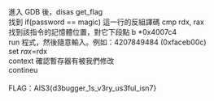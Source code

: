 進入 GDB 後，disas get_flag  
找到 if(password == magic) 這一行的反組譯碼 cmp rdx, rax  
找到該指令的記憶體位置，對它下段點 b *0x4007c4  
run 程式，然後隨意輸入。例如：4207849484 (0xfaceb00c)  
set $rax=$rdx  
context 確認暫存器有被我們修改  
contineu  
<br>
FLAG：AIS3{d3bugger_1s_v3ry_us3ful_isn7}  
